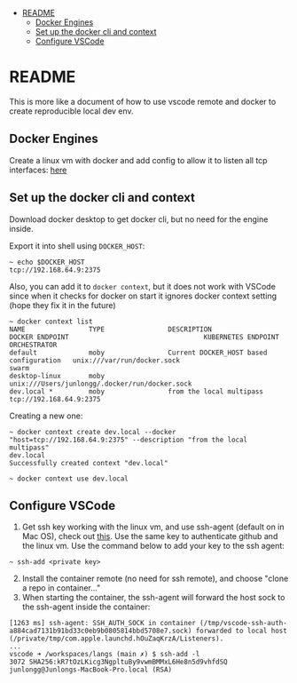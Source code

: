 - [README](#readme)
  - [Docker Engines](#docker-engines)
  - [Set up the docker cli and context](#set-up-the-docker-cli-and-context)
  - [Configure VSCode](#configure-vscode)

# README

This is more like a document of how to use vscode remote and docker
to create reproducible local dev env.

## Docker Engines
Create a linux vm with docker and add config to allow it to listen
all tcp interfaces: [here](https://docs.docker.com/engine/install/linux-postinstall/#configure-where-the-docker-daemon-listens-for-connections)

## Set up the docker cli and context
Download docker desktop to get docker cli, but no need for the engine inside.

Export it into shell using `DOCKER_HOST`:
```
~ echo $DOCKER_HOST
tcp://192.168.64.9:2375
```

Also, you can add it to `docker context`, but it does not work with VSCode since
when it checks for docker on start it ignores docker context setting (hope they
fix it in the future)
```
~ docker context list
NAME                TYPE                DESCRIPTION                               DOCKER ENDPOINT                                  KUBERNETES ENDPOINT   ORCHESTRATOR
default             moby                Current DOCKER_HOST based configuration   unix:///var/run/docker.sock                                            swarm
desktop-linux       moby                                                          unix:///Users/junlongg/.docker/run/docker.sock
dev.local *         moby                from the local multipass                  tcp://192.168.64.9:2375
```

Creating a new one:
```
~ docker context create dev.local --docker "host=tcp://192.168.64.9:2375" --description "from the local multipass"
dev.local
Successfully created context "dev.local"

~ docker context use dev.local
```

## Configure VSCode
1. Get ssh key working with the linux vm, and use ssh-agent (default on in Mac OS),
   check out [this](https://code.visualstudio.com/docs/remote/troubleshooting#_setting-up-the-ssh-agent).
   Use the same key to authenticate github and the linux vm.
   Use the command below to add your key to the ssh agent:
```
~ ssh-add <private key>
```
2. Install the container remote (no need for ssh remote), and choose "clone a
   repo in container..."
3. When starting the container, the ssh-agent will forward the host sock to the
ssh-agent inside the container:
```
[1263 ms] ssh-agent: SSH_AUTH_SOCK in container (/tmp/vscode-ssh-auth-a884cad7131b91bd33c0eb9b0805814bbd5708e7.sock) forwarded to local host (/private/tmp/com.apple.launchd.hOuZaqKrzA/Listeners).
...
vscode ➜ /workspaces/langs (main ✗) $ ssh-add -l
3072 SHA256:kR7tOzLKicg3NgpltuBy9vwmBMMxL6He8n5d9vhfdSQ junlongg@Junlongs-MacBook-Pro.local (RSA)
```